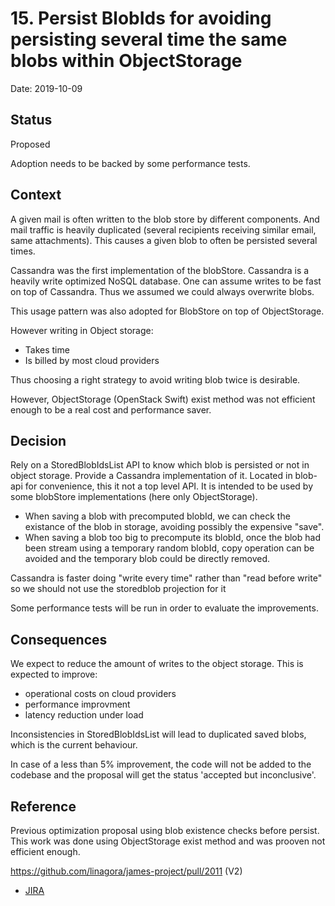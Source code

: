 # 15. Persist BlobIds for avoiding persisting several time the same blobs within ObjectStorage

Date: 2019-10-09

## Status

Proposed

Adoption needs to be backed by some performance tests.

## Context

A given mail is often written to the blob store by different components. And mail traffic is heavily duplicated (several recipients receiving similar email, same attachments). This causes a given blob to often be persisted several times.

Cassandra was the first implementation of the blobStore. Cassandra is a heavily write optimized NoSQL database. One can assume writes to be fast on top of Cassandra. Thus we assumed we could always overwrite blobs.

This usage pattern was also adopted for BlobStore on top of ObjectStorage.

However writing in Object storage:
 - Takes time
 - Is billed by most cloud providers

Thus choosing a right strategy to avoid writing blob twice is desirable.

However, ObjectStorage (OpenStack Swift) exist method was not efficient enough to be a real cost and performance saver.

## Decision

Rely on a StoredBlobIdsList API to know which blob is persisted or not in object storage. Provide a Cassandra implementation of it. Located in blob-api for convenience, this it not a top level API. It is intended to be used by some blobStore implementations (here only ObjectStorage).

 - When saving a blob with precomputed blobId, we can check the existance of the blob in storage, avoiding possibly the expensive "save".
 - When saving a blob too big to precompute its blobId, once the blob had been stream using a temporary random blobId, copy operation can be avoided and the temporary blob could be directly removed.

Cassandra is faster doing "write every time" rather than "read before write" so we should not use the storedblob projection for it

Some performance tests will be run in order to evaluate the improvements.

## Consequences

We expect to reduce the amount of writes to the object storage. This is expected to improve:
 - operational costs on cloud providers
 - performance improvment
 - latency reduction under load

Inconsistencies in StoredBlobIdsList will lead to duplicated saved blobs, which is the current behaviour.

In case of a less than 5% improvement, the code will not be added to the codebase and the proposal will get the status 'accepted but inconclusive'.

## Reference

Previous optimization proposal using blob existence checks before persist. This work was done using ObjectStorage exist method and was prooven not efficient enough.

https://github.com/linagora/james-project/pull/2011 (V2)

 - [JIRA](https://issues.apache.org/jira/browse/JAMES-2921)
